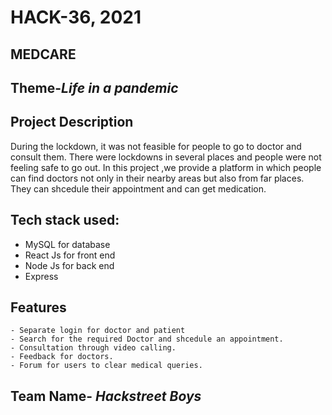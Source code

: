 # HACK-36, 2021

## MEDCARE

## Theme-_Life in a pandemic_


## Project Description
During the lockdown, it was not feasible for people to go to doctor and consult them. There were lockdowns in several places and people were not feeling safe to go out. In this project ,we provide a platform in which people can find doctors not only in their nearby areas but also from far places. They can shcedule their appointment and can get medication.

## Tech stack used:
- MySQL for database
- React Js for front end
- Node Js for back end
- Express

## Features
```
- Separate login for doctor and patient
- Search for the required Doctor and shcedule an appointment.
- Consultation through video calling.
- Feedback for doctors.
- Forum for users to clear medical queries.
```

## Team Name- _Hackstreet Boys_
